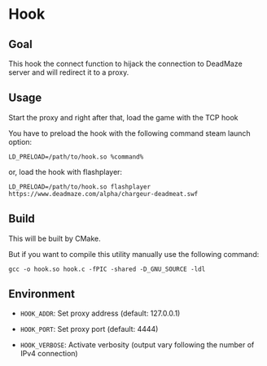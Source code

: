 # Hook

## Goal

This hook the connect function to hijack the connection to DeadMaze server
and will redirect it to a proxy.

## Usage

Start the proxy and right after that, load the game with the TCP hook

You have to preload the hook with the following command steam launch option:
```
LD_PRELOAD=/path/to/hook.so %command%
```
or, load the hook with flashplayer:
```
LD_PRELOAD=/path/to/hook.so flashplayer https://www.deadmaze.com/alpha/chargeur-deadmeat.swf
```

## Build

This will be built by CMake.

But if you want to compile this utility manually use the following command:

`gcc -o hook.so hook.c -fPIC -shared -D_GNU_SOURCE -ldl`

## Environment

* `HOOK_ADDR`: Set proxy address (default: 127.0.0.1)

* `HOOK_PORT`: Set proxy port (default: 4444)

* `HOOK_VERBOSE`: Activate verbosity (output vary following the number of IPv4 connection)
